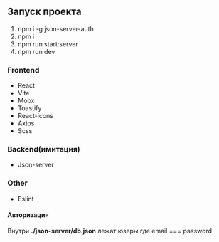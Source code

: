 ## Запуск проекта

1. npm i -g json-server-auth
2. npm i
3. npm run start:server
4. npm run dev

### Frontend

* React
* Vite
* Mobx
* Toastify
* React-icons
* Axios
* Scss

### Backend(имитация)

* Json-server

### Other 

* Eslint

#### Авторизация

Внутри 
__./json-server/db.json__ лежат юзеры где email === password
